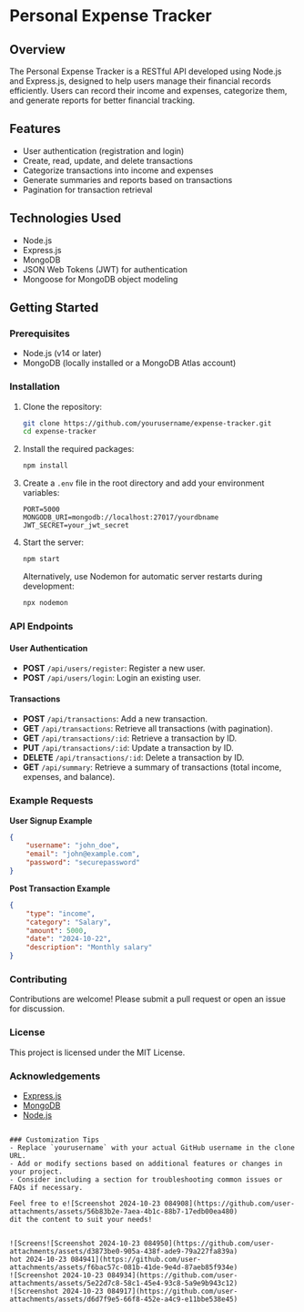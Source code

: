
# Personal Expense Tracker

## Overview
The Personal Expense Tracker is a RESTful API developed using Node.js and Express.js, designed to help users manage their financial records efficiently. Users can record their income and expenses, categorize them, and generate reports for better financial tracking.

## Features
- User authentication (registration and login)
- Create, read, update, and delete transactions
- Categorize transactions into income and expenses
- Generate summaries and reports based on transactions
- Pagination for transaction retrieval

## Technologies Used
- Node.js
- Express.js
- MongoDB
- JSON Web Tokens (JWT) for authentication
- Mongoose for MongoDB object modeling

## Getting Started

### Prerequisites
- Node.js (v14 or later)
- MongoDB (locally installed or a MongoDB Atlas account)

### Installation

1. Clone the repository:
   ```bash
   git clone https://github.com/yourusername/expense-tracker.git
   cd expense-tracker
   ```

2. Install the required packages:
   ```bash
   npm install
   ```

3. Create a `.env` file in the root directory and add your environment variables:
   ```plaintext
   PORT=5000
   MONGODB_URI=mongodb://localhost:27017/yourdbname
   JWT_SECRET=your_jwt_secret
   ```

4. Start the server:
   ```bash
   npm start
   ```
   Alternatively, use Nodemon for automatic server restarts during development:
   ```bash
   npx nodemon
   ```

### API Endpoints

#### User Authentication
- **POST** `/api/users/register`: Register a new user.
- **POST** `/api/users/login`: Login an existing user.

#### Transactions
- **POST** `/api/transactions`: Add a new transaction.
- **GET** `/api/transactions`: Retrieve all transactions (with pagination).
- **GET** `/api/transactions/:id`: Retrieve a transaction by ID.
- **PUT** `/api/transactions/:id`: Update a transaction by ID.
- **DELETE** `/api/transactions/:id`: Delete a transaction by ID.
- **GET** `/api/summary`: Retrieve a summary of transactions (total income, expenses, and balance).

### Example Requests

**User Signup Example**
```json
{
    "username": "john_doe",
    "email": "john@example.com",
    "password": "securepassword"
}
```

**Post Transaction Example**
```json
{
    "type": "income",
    "category": "Salary",
    "amount": 5000,
    "date": "2024-10-22",
    "description": "Monthly salary"
}
```

### Contributing
Contributions are welcome! Please submit a pull request or open an issue for discussion.

### License
This project is licensed under the MIT License.

### Acknowledgements
- [Express.js](https://expressjs.com/)
- [MongoDB](https://www.mongodb.com/)
- [Node.js](https://nodejs.org/)
```

### Customization Tips
- Replace `yourusername` with your actual GitHub username in the clone URL.
- Add or modify sections based on additional features or changes in your project.
- Consider including a section for troubleshooting common issues or FAQs if necessary.

Feel free to e![Screenshot 2024-10-23 084908](https://github.com/user-attachments/assets/56b83b2e-7aea-4b1c-88b7-17edb00ea480)
dit the content to suit your needs!


![Screens![Screenshot 2024-10-23 084950](https://github.com/user-attachments/assets/d3873be0-905a-438f-ade9-79a227fa839a)
hot 2024-10-23 084941](https://github.com/user-attachments/assets/f6bac57c-081b-41de-9e4d-87aeb85f934e)
![Screenshot 2024-10-23 084934](https://github.com/user-attachments/assets/5e22d7c8-58c1-45e4-93c8-5a9e9b943c12)
![Screenshot 2024-10-23 084917](https://github.com/user-attachments/assets/d6d7f9e5-66f8-452e-a4c9-e11bbe538e45)
